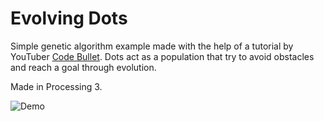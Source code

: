 # Evolving Dots
Simple genetic algorithm example made with the help of a tutorial by YouTuber [Code Bullet](https://www.youtube.com/channel/UC0e3QhIYukixgh5VVpKHH9Q). Dots act as a population that try to avoid obstacles and reach a goal through evolution.

Made in Processing 3.

![Demo](demo.gif)
